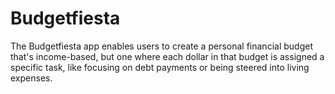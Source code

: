 # Budgetfiesta
The Budgetfiesta app enables users to create a personal financial budget that's income-based, but one where each dollar in that budget is assigned a specific task, like focusing on debt payments or being steered into living expenses.
